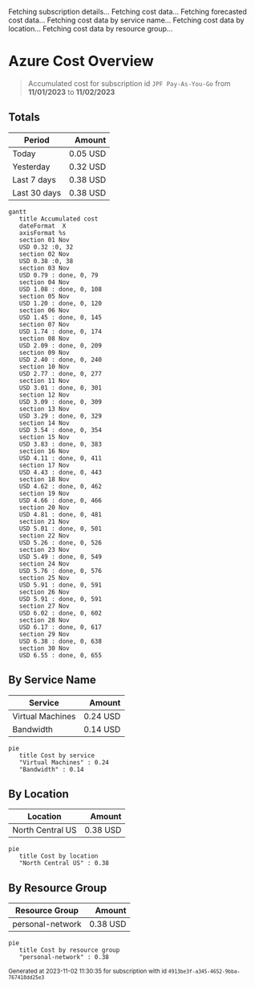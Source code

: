 Fetching subscription details...
Fetching cost data...
Fetching forecasted cost data...
Fetching cost data by service name...
Fetching cost data by location...
Fetching cost data by resource group...
# Azure Cost Overview

> Accumulated cost for subscription id `JPF Pay-As-You-Go` from **11/01/2023** to **11/02/2023**

## Totals

|Period|Amount|
|---|---:|
|Today|0.05 USD|
|Yesterday|0.32 USD|
|Last 7 days|0.38 USD|
|Last 30 days|0.38 USD|

```mermaid
gantt
   title Accumulated cost
   dateFormat  X
   axisFormat %s
   section 01 Nov
   USD 0.32 :0, 32
   section 02 Nov
   USD 0.38 :0, 38
   section 03 Nov
   USD 0.79 : done, 0, 79
   section 04 Nov
   USD 1.08 : done, 0, 108
   section 05 Nov
   USD 1.20 : done, 0, 120
   section 06 Nov
   USD 1.45 : done, 0, 145
   section 07 Nov
   USD 1.74 : done, 0, 174
   section 08 Nov
   USD 2.09 : done, 0, 209
   section 09 Nov
   USD 2.40 : done, 0, 240
   section 10 Nov
   USD 2.77 : done, 0, 277
   section 11 Nov
   USD 3.01 : done, 0, 301
   section 12 Nov
   USD 3.09 : done, 0, 309
   section 13 Nov
   USD 3.29 : done, 0, 329
   section 14 Nov
   USD 3.54 : done, 0, 354
   section 15 Nov
   USD 3.83 : done, 0, 383
   section 16 Nov
   USD 4.11 : done, 0, 411
   section 17 Nov
   USD 4.43 : done, 0, 443
   section 18 Nov
   USD 4.62 : done, 0, 462
   section 19 Nov
   USD 4.66 : done, 0, 466
   section 20 Nov
   USD 4.81 : done, 0, 481
   section 21 Nov
   USD 5.01 : done, 0, 501
   section 22 Nov
   USD 5.26 : done, 0, 526
   section 23 Nov
   USD 5.49 : done, 0, 549
   section 24 Nov
   USD 5.76 : done, 0, 576
   section 25 Nov
   USD 5.91 : done, 0, 591
   section 26 Nov
   USD 5.91 : done, 0, 591
   section 27 Nov
   USD 6.02 : done, 0, 602
   section 28 Nov
   USD 6.17 : done, 0, 617
   section 29 Nov
   USD 6.38 : done, 0, 638
   section 30 Nov
   USD 6.55 : done, 0, 655
```

## By Service Name

|Service|Amount|
|---|---:|
|Virtual Machines|0.24 USD|
|Bandwidth|0.14 USD|

```mermaid
pie
   title Cost by service
   "Virtual Machines" : 0.24
   "Bandwidth" : 0.14
```

## By Location

|Location|Amount|
|---|---:|
|North Central US|0.38 USD|

```mermaid
pie
   title Cost by location
   "North Central US" : 0.38
```

## By Resource Group

|Resource Group|Amount|
|---|---:|
|personal-network|0.38 USD|

```mermaid
pie
   title Cost by resource group
   "personal-network" : 0.38
```

<sup>Generated at 2023-11-02 11:30:35 for subscription with id `4913be3f-a345-4652-9bba-767418dd25e3`</sup>
